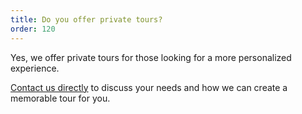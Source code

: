 ```yaml
---
title: Do you offer private tours? 
order: 120
---
```

Yes, we offer private tours for those looking for a more personalized experience. 

[Contact us directly](https://rutuferdir.is/#contact) to discuss your needs and how we can create a memorable tour for you.